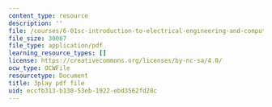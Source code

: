 ```yaml
---
content_type: resource
description: ''
file: /courses/6-01sc-introduction-to-electrical-engineering-and-computer-science-i-spring-2011/eccfb313b13053eb1922ebd3562fd28c_J09o6QRVsfw.pdf
file_size: 30067
file_type: application/pdf
learning_resource_types: []
license: https://creativecommons.org/licenses/by-nc-sa/4.0/
ocw_type: OCWFile
resourcetype: Document
title: 3play pdf file
uid: eccfb313-b130-53eb-1922-ebd3562fd28c
---
```

